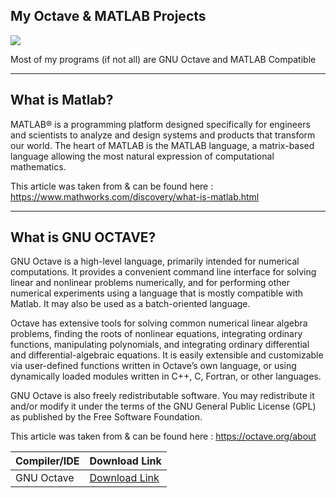 My Octave & MATLAB Projects
-----------

<img src="https://img.shields.io/bower/l/mi">

Most of my programs (if not all) are GNU Octave and MATLAB Compatible

---------------
What is Matlab? 
--------------
MATLAB® is a programming platform designed specifically for engineers and scientists to analyze and design systems and products that transform our world. The heart of MATLAB is the MATLAB language, a matrix-based language allowing the most natural expression of computational mathematics.

This article was taken from & can be found here  : https://www.mathworks.com/discovery/what-is-matlab.html


------------------------
What is GNU OCTAVE?
-----------------------

GNU Octave is a high-level language, primarily intended for numerical computations. It provides a convenient command line interface for solving linear and nonlinear problems numerically, and for performing other numerical experiments using a language that is mostly compatible with Matlab. It may also be used as a batch-oriented language.

Octave has extensive tools for solving common numerical linear algebra problems, finding the roots of nonlinear equations, integrating ordinary functions, manipulating polynomials, and integrating ordinary differential and differential-algebraic equations. It is easily extensible and customizable via user-defined functions written in Octave’s own language, or using dynamically loaded modules written in C++, C, Fortran, or other languages.

GNU Octave is also freely redistributable software. You may redistribute it and/or modify it under the terms of the GNU General Public License (GPL) as published by the Free Software Foundation.

This article was taken from & can be found here : https://octave.org/about


| Compiler/IDE | Download Link |
| --------------- | ---------------- |
| GNU Octave | [Download Link](https://www.gnu.org/software/octave/download) |




